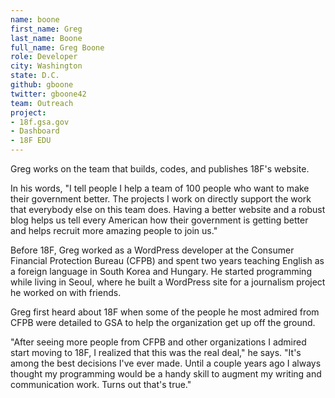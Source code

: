 ```yaml
---
name: boone
first_name: Greg
last_name: Boone
full_name: Greg Boone
role: Developer
city: Washington
state: D.C.
github: gboone
twitter: gboone42
team: Outreach
project:
- 18f.gsa.gov
- Dashboard
- 18F EDU
---
```


Greg works on the team that builds, codes, and publishes 18F's website. 

In his words, "I tell people I help a team of 100 people who want to make their government better. The projects I work on directly support the work that everybody else on this team does. Having a better website and a robust blog helps us tell every American how their government is getting better and helps recruit more amazing people to join us."

Before 18F, Greg worked as a WordPress developer at the Consumer Financial Protection Bureau (CFPB) and spent two years teaching English as a foreign language in South Korea and Hungary. He started programming while living in Seoul, where he built a WordPress site for a journalism project he worked on with friends.

Greg first heard about 18F when some of the people he most admired from CFPB were detailed to GSA to help the organization get up off the ground.

"After seeing more people from CFPB and other organizations I admired start moving to 18F, I realized that this was the real deal," he says. "It's among the best decisions I've ever made. Until a couple years ago I always thought my programming would be a handy skill to augment my writing and communication work. Turns out that's true."
